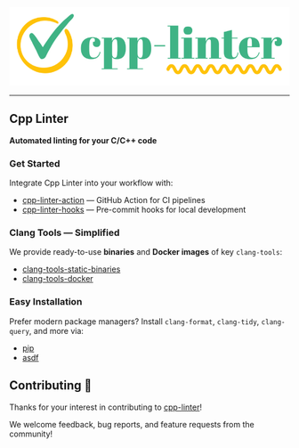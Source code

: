 <!-- markdownlint-disable MD036 MD041 MD033 -->

<p align="center">
    <img src="/assets/readme-banner-small.png" width="512" height="141" alt="cpp-linter_brand_logo" />
</p>

---

## Cpp Linter

**Automated linting for your C/C++ code**

### Get Started

Integrate Cpp Linter into your workflow with:

* [cpp-linter-action](https://github.com/cpp-linter/cpp-linter-action) — GitHub Action for CI pipelines
* [cpp-linter-hooks](https://github.com/cpp-linter/cpp-linter-hooks) — Pre-commit hooks for local development

### Clang Tools — Simplified

We provide ready-to-use **binaries** and **Docker images** of key `clang-tools`:

* [clang-tools-static-binaries](https://github.com/cpp-linter/clang-tools-static-binaries)
* [clang-tools-docker](https://github.com/cpp-linter/clang-tools-docker)

### Easy Installation

Prefer modern package managers? Install `clang-format`, `clang-tidy`, `clang-query`, and more via:

* [pip](https://github.com/cpp-linter/clang-tools-pip)
* [asdf](https://github.com/cpp-linter/asdf-clang-tools)

## Contributing 💪

Thanks for your interest in contributing to [cpp-linter](https://github.com/cpp-linter)!

We welcome feedback, bug reports, and feature requests from the community!

